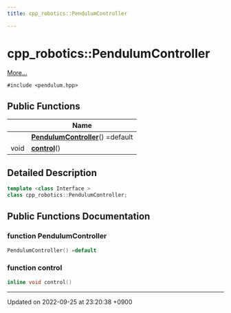 ```yaml
---
title: cpp_robotics::PendulumController

---
```


# cpp_robotics::PendulumController



 [More...](#detailed-description)


`#include <pendulum.hpp>`

## Public Functions

|                | Name           |
| -------------- | -------------- |
| | **[PendulumController](/cpp_robotics/doxybook/Classes/classcpp__robotics_1_1PendulumController/#function-pendulumcontroller)**() =default |
| void | **[control](/cpp_robotics/doxybook/Classes/classcpp__robotics_1_1PendulumController/#function-control)**() |

## Detailed Description

```cpp
template <class Interface >
class cpp_robotics::PendulumController;
```

## Public Functions Documentation

### function PendulumController

```cpp
PendulumController() =default
```


### function control

```cpp
inline void control()
```


-------------------------------

Updated on 2022-09-25 at 23:20:38 +0900